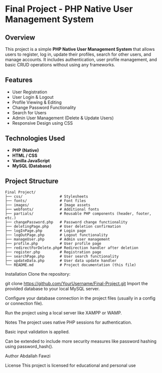 # Final Project - PHP Native User Management System

## Overview
This project is a simple **PHP Native User Management System** that allows users to register, log in, update their profiles, search for other users, and manage accounts. It includes authentication, user profile management, and basic CRUD operations without using any frameworks.

## Features
- User Registration
- User Login & Logout
- Profile Viewing & Editing
- Change Password Functionality
- Search for Users
- Admin User Management (Delete & Update Users)
- Responsive Design using CSS

## Technologies Used
- **PHP (Native)**
- **HTML / CSS**
- **Vanilla JavaScript**
- **MySQL (Database)**

## Project Structure
```text
Final Project/
├── css/                 # Stylesheets
├── fonts/               # Font files
├── images/              # Image assets
├── webfonts/            # Additional fonts
├── partials/            # Reusable PHP components (header, footer, etc.)
├── changePassword.php   # Password change functionality
├── deletingPage.php     # User deletion confirmation
├── logInPage.php        # Login page
├── logOutPage.php       # Logout functionality
├── manageUser.php       # Admin user management
├── profile.php          # User profile page
├── redirectForDelete.php# Redirection handler after deletion
├── register.php         # Registration page
├── searchPage.php       # User search functionality
├── updateData.php       # User data update handler
└── README.md            # Project documentation (this file)
```
Installation
Clone the repository:

git clone https://github.com/YourUsername/Final-Project.git
Import the provided database to your local MySQL server.

Configure your database connection in the project files (usually in a config or connection file).

Run the project using a local server like XAMPP or WAMP.

Notes
The project uses native PHP sessions for authentication.

Basic input validation is applied.

Can be extended to include more security measures like password hashing using password_hash().

Author
Abdallah Fawzi

License
This project is licensed for educational and personal use
